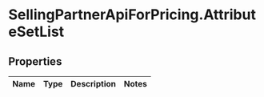 # SellingPartnerApiForPricing.AttributeSetList

## Properties
Name | Type | Description | Notes
------------ | ------------- | ------------- | -------------


